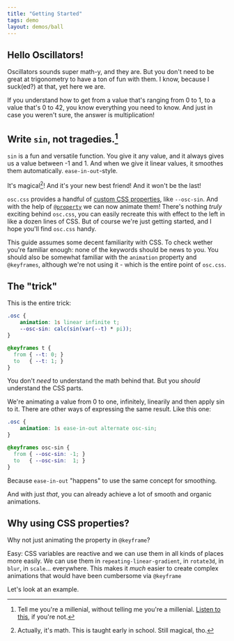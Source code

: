 ```yaml
---
title: "Getting Started"
tags: demo
layout: demos/ball
---
```


## Hello Oscillators!

Oscillators sounds super math-y, and they are.
But you don't need to be great at trigonometry to have a ton of fun with them.
I know, because I suck(ed?) at that, yet here we are.

If you understand how to get from a value that's ranging from 0 to 1, to a value that's 0 to 42, you know everything you need to know.
And just in case you weren't sure, the answer is multiplication!

## Write `sin`, not tragedies.[^1]

`sin` is a fun and versatile function.
You give it any value, and it always gives us a value between -1 and 1.
And when we give it linear values, it smoothes them automatically.
`ease-in-out`-style.

It's magical[^*]!
And it's your new best friend!
And it won't be the last!

`osc.css` provides a handful of [custom CSS properties][css-props], like `--osc-sin`.
And with the help of [`@property`][at-prop] we can now animate them!
There's nothing *truly* exciting behind `osc.css`, you can easily recreate this with effect to the left in like a dozen lines of CSS.
But of course we're just getting started, and I hope you'll find `osc.css` handy.

This guide assumes some decent familiarity with CSS.
To check wether you're familiar enough: none of the keywords should be news to you.
You should also be somewhat familiar with the `animation` property and `@keyframes`, although we're not using it - which is the entire point of `osc.css`.

## The "trick"

This is the entire trick:

```css
.osc {
    animation: 1s linear infinite t;
    --osc-sin: calc(sin(var(--t) * pi));
}

@keyframes t {
  from { --t: 0; }
  to   { --t: 1; }
}
```

You don't *need* to understand the math behind that.
But you *should* understand the CSS parts.

We're animating a value from 0 to one, infinitely, linearily and then apply sin to it.
There are other ways of expressing the same result.
Like this one:

```css
.osc {
    animation: 1s ease-in-out alternate osc-sin;
}

@keyframes osc-sin {
  from { --osc-sin: -1; }
  to   { --osc-sin:  1; }
}
```

Because `ease-in-out` "happens" to use the same concept for smoothing.

And with just *that*, you can already achieve a lot of smooth and organic animations.

## Why using CSS properties?

Why not just animating the property in `@keyframe`?

Easy:
CSS variables are reactive and we can use them in all kinds of places more easily.
We can use them in `repeating-linear-gradient`, in `rotate3d`, in `blur`, in `scale`... everywhere.
This makes it *much* easier to create complex animations that would have been cumbersome via `@keyframe`

Let's look at an example.

[at-prop]: https://developer.mozilla.org/en-US/docs/Web/CSS/@property
[css-props]: https://developer.mozilla.org/en-US/docs/Web/CSS/--*
[patd]: https://www.youtube.com/watch?v=Vy0mqXuBMY4
[^1]: Tell me you're a millenial, without telling me you're a millenial. [Listen to this][patd], if you're not.
[^*]: Actually, it's math. This is taught early in school. Still magical, tho.

